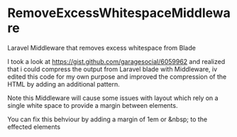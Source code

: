 # RemoveExcessWhitespaceMiddleware
Laravel Middleware that removes excess whitespace from Blade

I took a look at https://gist.github.com/garagesocial/6059962 and realized that i could compress the output from Laravel blade with Middleware, iv edited this code for my own purpose and improved the compression of the HTML by adding an additional pattern.

Note this Middleware will cause some issues with layout which rely on a single white space to provide a margin between elements.

You can fix this behviour by adding a margin of 1em or &amp;nbsp; to the effected elements
